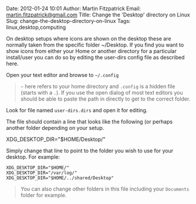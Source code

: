 Date: 2012-01-24 10:01
Author: Martin Fitzpatrick
Email: martin.fitzpatrick@gmail.com
Title: Change the &#39;Desktop&#39; directory on Linux
Slug: change-the-desktop-directory-on-linux
Tags: linux,desktop,computing

On desktop setups where icons are shown on the desktop these are normally taken from the specific folder ~/Desktop. If you find you want to show icons from either your Home or another directory for a particular install/user you can do so by editing the user-dirs config file as described here.









Open your text editor and browse to `~/.config`


>`~` here refers to your home directory and `.config` is a hidden file (starts with a `.`). If you use the open dialog of most text editors you should be able to paste the path in directly to get to the correct folder.


Look for file named `user-dirs.dirs` and open it for editing.



The file should contain a line that looks like the following (or perhaps another folder depending on your setup.

   XDG_DESKTOP_DIR="$HOME/Desktop/"

Simply change that line to point to the folder you wish to use for your desktop. For example:

    XDG_DESKTOP_DIR="$HOME/"
    XDG_DESKTOP_DIR="/var/log/"
    XDG_DESKTOP_DIR="$HOME/../shared/Desktop"




>You can also change other folders in this file including your `Documents` folder for example.







